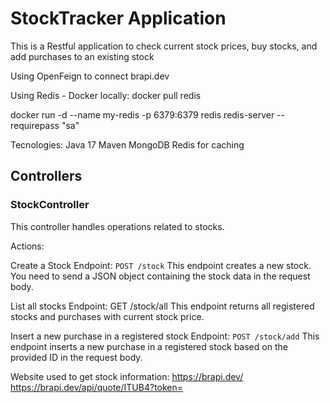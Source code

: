 # StockTracker Application

This is a Restful application to check current stock prices, buy stocks, and add purchases to an existing stock

Using OpenFeign to connect brapi.dev


Using Redis - Docker locally:
docker pull redis

docker run -d --name my-redis -p 6379:6379 redis redis-server --requirepass "sa"


Tecnologies:
Java 17
Maven
MongoDB
Redis for caching

## Controllers

### StockController
This controller handles operations related to stocks.

Actions:

Create a Stock
Endpoint: `POST /stock`
This endpoint creates a new stock. You need to send a JSON object containing the stock data in the request body.

List all stocks
Endpoint: GET /stock/all
This endpoint returns all registered stocks and purchases with current stock price.

Insert a new purchase in a registered stock
Endpoint: `POST /stock/add`
This endpoint inserts a new purchase in a registered stock based on the provided ID in the request body.


Website used to get stock information:
https://brapi.dev/
https://brapi.dev/api/quote/ITUB4?token=